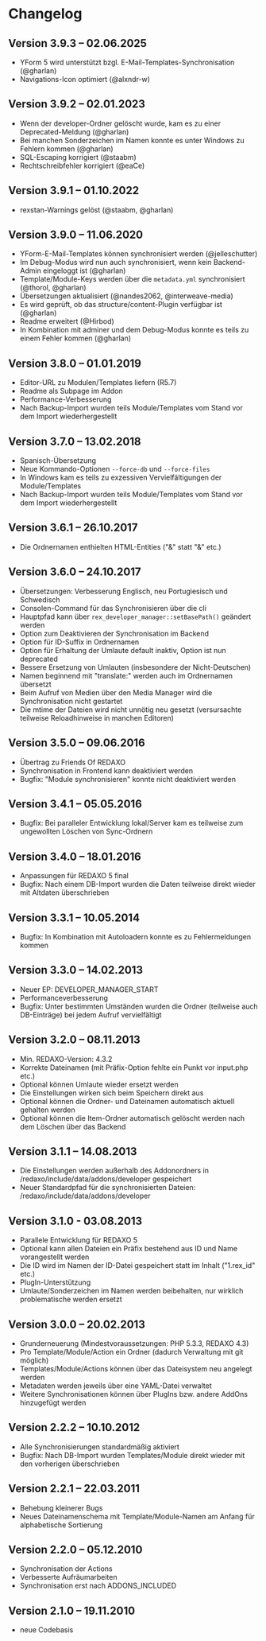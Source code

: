 Changelog
=========

Version 3.9.3 – 02.06.2025
--------------------------

* YForm 5 wird unterstützt bzgl. E-Mail-Templates-Synchronisation (@gharlan)
* Navigations-Icon optimiert (@alxndr-w)

Version 3.9.2 – 02.01.2023
--------------------------

* Wenn der developer-Ordner gelöscht wurde, kam es zu einer Deprecated-Meldung (@gharlan)
* Bei manchen Sonderzeichen im Namen konnte es unter Windows zu Fehlern kommen (@gharlan)
* SQL-Escaping korrigiert (@staabm)
* Rechtschreibfehler korrigiert (@eaCe)

Version 3.9.1 – 01.10.2022
--------------------------

* rexstan-Warnings gelöst (@staabm, @gharlan)

Version 3.9.0 – 11.06.2020
--------------------------

* YForm-E-Mail-Templates können synchronisiert werden (@jelleschutter)
* Im Debug-Modus wird nun auch synchronisiert, wenn kein Backend-Admin eingeloggt ist (@gharlan)
* Template/Module-Keys werden über die `metadata.yml` synchronisiert (@thorol, @gharlan)
* Übersetzungen aktualisiert (@nandes2062, @interweave-media)
* Es wird geprüft, ob das structure/content-Plugin verfügbar ist (@gharlan)
* Readme erweitert (@Hirbod)
* In Kombination mit adminer und dem Debug-Modus konnte es teils zu einem Fehler kommen (@gharlan)

Version 3.8.0 – 01.01.2019
--------------------------

* Editor-URL zu Modulen/Templates liefern (R5.7)
* Readme als Subpage im Addon
* Performance-Verbesserung
* Nach Backup-Import wurden teils Module/Templates vom Stand vor dem Import wiederhergestellt

Version 3.7.0 – 13.02.2018
--------------------------

* Spanisch-Übersetzung
* Neue Kommando-Optionen `--force-db` und `--force-files`
* In Windows kam es teils zu exzessiven Vervielfältigungen der Module/Templates
* Nach Backup-Import wurden teils Module/Templates vom Stand vor dem Import wiederhergestellt

Version 3.6.1 – 26.10.2017
--------------------------

* Die Ordnernamen enthielten HTML-Entities ("&amp;" statt "&" etc.)

Version 3.6.0 – 24.10.2017
--------------------------

* Übersetzungen: Verbesserung Englisch, neu Portugiesisch und Schwedisch
* Consolen-Command für das Synchronisieren über die cli
* Hauptpfad kann über `rex_developer_manager::setBasePath()` geändert werden
* Option zum Deaktivieren der Synchronisation im Backend
* Option für ID-Suffix in Ordnernamen
* Option für Erhaltung der Umlaute default inaktiv, Option ist nun deprecated
* Bessere Ersetzung von Umlauten (insbesondere der Nicht-Deutschen)
* Namen beginnend mit "translate:" werden auch im Ordnernamen übersetzt
* Beim Aufruf von Medien über den Media Manager wird die Synchronisation nicht gestartet
* Die mtime der Dateien wird nicht unnötig neu gesetzt (versursachte teilweise Reloadhinweise in manchen Editoren)

Version 3.5.0 – 09.06.2016
--------------------------

* Übertrag zu Friends Of REDAXO
* Synchronisation in Frontend kann deaktiviert werden
* Bugfix: "Module synchronisieren" konnte nicht deaktiviert werden

Version 3.4.1 – 05.05.2016
--------------------------

* Bugfix: Bei paralleler Entwicklung lokal/Server kam es teilweise zum ungewollten Löschen von Sync-Ordnern

Version 3.4.0 – 18.01.2016
--------------------------

* Anpassungen für REDAXO 5 final
* Bugfix: Nach einem DB-Import wurden die Daten teilweise direkt wieder mit Altdaten überschrieben

Version 3.3.1 – 10.05.2014
--------------------------

* Bugfix: In Kombination mit Autoloadern konnte es zu Fehlermeldungen kommen

Version 3.3.0 – 14.02.2013
--------------------------

* Neuer EP: DEVELOPER_MANAGER_START
* Performanceverbesserung
* Bugfix: Unter bestimmten Umständen wurden die Ordner (teilweise auch DB-Einträge) bei jedem Aufruf vervielfältigt

Version 3.2.0 – 08.11.2013
--------------------------

* Min. REDAXO-Version: 4.3.2
* Korrekte Dateinamen (mit Präfix-Option fehlte ein Punkt vor input.php etc.)
* Optional können Umlaute wieder ersetzt werden
* Die Einstellungen wirken sich beim Speichern direkt aus
* Optional können die Ordner- und Dateinamen automatisch aktuell gehalten werden
* Optional können die Item-Ordner automatisch gelöscht werden nach dem Löschen über das Backend

Version 3.1.1 – 14.08.2013
--------------------------

* Die Einstellungen werden außerhalb des Addonordners in /redaxo/include/data/addons/developer gespeichert
* Neuer Standardpfad für die synchronisierten Dateien: /redaxo/include/data/addons/developer

Version 3.1.0 - 03.08.2013
--------------------------

* Parallele Entwicklung für REDAXO 5
* Optional kann allen Dateien ein Präfix bestehend aus ID und Name vorangestellt werden
* Die ID wird im Namen der ID-Datei gespeichert statt im Inhalt ("1.rex_id" etc.)
* PlugIn-Unterstützung
* Umlaute/Sonderzeichen im Namen werden beibehalten, nur wirklich problematische werden ersetzt

Version 3.0.0 – 20.02.2013
--------------------------

* Grunderneuerung (Mindestvoraussetzungen: PHP 5.3.3, REDAXO 4.3)
* Pro Template/Module/Action ein Ordner (dadurch Verwaltung mit git möglich)
* Templates/Module/Actions können über das Dateisystem neu angelegt werden
* Metadaten werden jeweils über eine YAML-Datei verwaltet
* Weitere Synchronisationen können über PlugIns bzw. andere AddOns hinzugefügt werden

Version 2.2.2 – 10.10.2012
--------------------------

* Alle Synchronisierungen standardmäßig aktiviert
* Bugfix: Nach DB-Import wurden Templates/Module direkt wieder mit den vorherigen überschrieben

Version 2.2.1 – 22.03.2011
--------------------------

* Behebung kleinerer Bugs
* Neues Dateinamenschema mit Template/Module-Namen am Anfang für alphabetische Sortierung

Version 2.2.0 – 05.12.2010
--------------------------

* Synchronisation der Actions
* Verbesserte Aufräumarbeiten
* Synchronisation erst nach ADDONS_INCLUDED

Version 2.1.0 – 19.11.2010
--------------------------

* neue Codebasis
